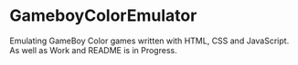 # GameboyColorEmulator
Emulating GameBoy Color games written with HTML, CSS and JavaScript.
As well as Work and README is in Progress.
